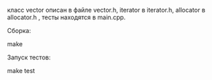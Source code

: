 класс vector описан в файле vector.h, iterator в iterator.h, allocator в allocator.h , тесты находятся в main.cpp. 

Сборка:

make

Запуск тестов:

make test
